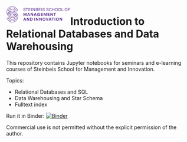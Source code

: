 <img style="float:left;" src="images/smi-logo.png"/> <h1>Introduction to Relational Databases and Data Warehousing</h1>

This repository contains Jupyter notebooks for seminars and e-learning courses of Steinbeis School for Management and Innovation.

Topics:
- Relational Databases and SQL
- Data Warehousing and Star Schema
- Fulltext index

Run it in Binder: [![Binder](https://mybinder.org/badge_logo.svg)](https://mybinder.org/v2/gh/mesa-ai/smi-db-dwh/main)

Commercial use is not permitted without the explicit permission of the author.
